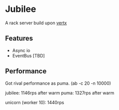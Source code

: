 Jubilee
=========

A rack server build upon [vertx](http://vertx.io)


Features
-----------

* Async io
* EventBus [TBD]

Performance
-----------

Got rival performance as puma.
(ab -c 20 -n 10000)

jubilee: 1146rps after warm
puma: 1327rps after warm

unicorn (worker 10): 1440rps

